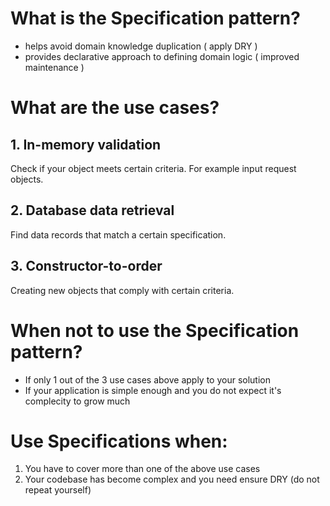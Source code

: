 ﻿# What is the Specification pattern?

- helps avoid domain knowledge duplication ( apply DRY )
- provides declarative approach to defining domain logic ( improved maintenance )

# What are the use cases?

## 1. In-memory validation
Check if your object meets certain criteria. For example input request objects.

## 2. Database data retrieval
Find data records that match a certain specification.

## 3. Constructor-to-order
Creating new objects that comply with certain criteria.

# When not to use the Specification pattern?

-  If only 1 out of the 3 use cases above apply to your solution
-  If your application is simple enough and you do not expect it's complecity to grow much

# Use Specifications when:

1. You have to cover more than one of the above use cases
2. Your codebase has become complex and you need ensure DRY (do not repeat yourself)